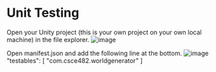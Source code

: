 # Unit Testing
Open your Unity project (this is your own project on your own local machine) in the file explorer.
![image](https://github.com/harrisonheld/UnityWorldGen/assets/24709296/897c9053-0922-4b7e-85d1-2069fbdcae3f)

Open manifest.json and add the following line at the bottom.
![image](https://github.com/harrisonheld/UnityWorldGen/assets/24709296/f6f899c2-b5ca-4397-a4f9-fc8c1848b903)
"testables": [
  "com.csce482.worldgenerator"
]
